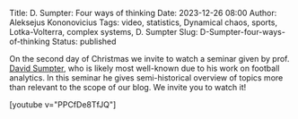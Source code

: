 Title: D. Sumpter: Four ways of thinking
Date: 2023-12-26 08:00
Author: Aleksejus Kononovicius
Tags: video, statistics, Dynamical chaos, sports, Lotka-Volterra, complex systems, D. Sumpter
Slug: D-Sumpter-four-ways-of-thinking
Status: published

On the second day of Christmas we invite to watch a seminar given by prof.
[David Sumpter](https://www.david-sumpter.com/),
who is likely most well-known due to his work on football
analytics. In this seminar he gives semi-historical overview of topics more
than relevant to the scope of our blog. We invite you to watch it!

[youtube v="PPCfDe8TfJQ"]
